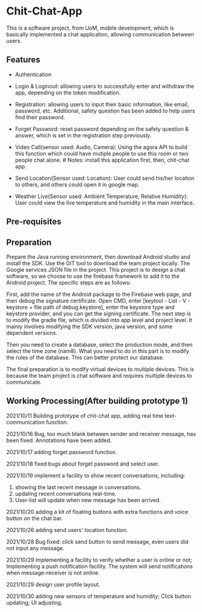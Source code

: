 # Chit-Chat-App
 This is a software project, from UoM, mobile development, which is basically implemented a chat application, allowing communication between users.
## Features
- Authentication
 - Login & Loginout: allowing users to successfully enter and withdraw the app, depending on the token modification.
 - Registration: allowing users to input their basic information, like email, password, etc. Additional, safety question has been added to help users find their password.
 - Forget Password: reset password depending on the safety question & answer, which is set in the registration step previously. 


- Video Call(sensor used: Audio, Camera): Using the agora API to build this function which could have mutiple people to use this room or two people chat alone. # Notes: install this application first, then, chit-chat app.
 
- Send Location(Sensor used: Location): User could send his/her location to others, and others could open it in google map.
 
- Weather Live(Sensor used: Ambient Temperature, Relative Humidity): User could view the live temperature and humidity in the main interface.
## Pre-requisites

## Preparation
Prepare the Java running environment, then download Android studio and install the SDK. Use the GIT tool to download the team project locally. The Google services JSON file in the project. This project is to design a chat software, so we choose to use the firebase framework to add it to the Android project. The specific steps are as follows: 

First, add the name of the Android package to the Firebase web page, and then debug the signature certificate. Open CMD, enter [keytool - List - V - keystore + file path of debug.keystore], enter the keystore type and keystore provider, and you can get the signing certificate. The next step is to modify the gradle file, which is divided into app level and project level. It mainly involves modifying the SDK version, java version, and some dependent versions.

Then you need to create a database, select the production mode, and then select the time zone (nam8). What you need to do in this part is to modify the rules of the database. This can better protect our database.

The final preparation is to modify virtual devices to multiple devices. This is because the team project is chat software and requires multiple devices to communicate.



## Working Processing(After building prototype 1)
2021/10/11 Building prototype of chit-chat app, adding real time text-communication function.

2021/10/16 Bug, too much blank between sender and receiver message, has been fixed. Annotations have been added.
 
2021/10/17 adding forget password function.

2021/10/18 fixed bugs about forget password and select user.

2021/10/19 implement a facility to show recent conversations, including:

1. showing the last recent message in conversations.
2. updating recent conversations real-time.
3. User-list will update when new message has been arrived.

2021/10/20 adding a kit of floating buttons with extra functions and voice button on the chat bar.

2021/10/26 adding send users' location function.

2021/10/28 Bug fixed: click send button to send message, even users did not input any message.

2021/10/29 implementing a facility to verify whether a user is online or not; Implementing a push notification facility. The system will send notifications when message-receiver is not online.

2021/10/29 design user profile layout.

2021/10/30 adding new sensors of temperature and humidity; Click button updating; UI adjusting.
